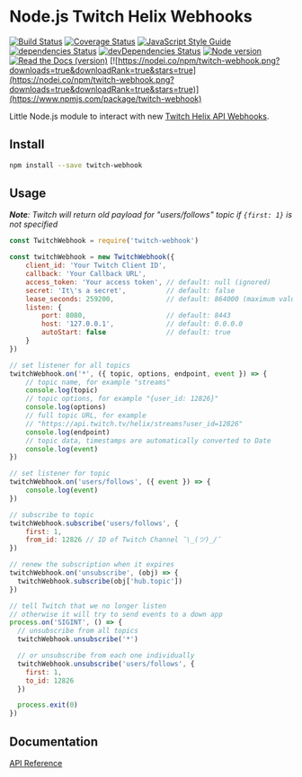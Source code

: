 # Node.js Twitch Helix Webhooks

[![Build Status](https://travis-ci.org/true-dubach/node-twitch-webhook.svg?branch=master)](https://travis-ci.org/true-dubach/node-twitch-webhook)
[![Coverage Status](https://coveralls.io/repos/github/true-dubach/node-twitch-webhook/badge.svg?branch=master)](https://coveralls.io/github/true-dubach/node-twitch-webhook?branch=master)
[![JavaScript Style Guide](https://img.shields.io/badge/code_style-standard-brightgreen.svg)](https://standardjs.com)
[![dependencies Status](https://david-dm.org/true-dubach/node-twitch-webhook/status.svg)](https://david-dm.org/true-dubach/node-twitch-webhook)
[![devDependencies Status](https://david-dm.org/true-dubach/node-twitch-webhook/dev-status.svg)](https://david-dm.org/true-dubach/node-twitch-webhook?type=dev)
[![Node version](https://img.shields.io/node/v/twitch-webhook.svg?style=flat)](http://nodejs.org/download/)
[![Read the Docs (version)](https://img.shields.io/readthedocs/pip/stable.svg)](https://true-dubach.github.io/node-twitch-webhook/)
[![https://nodei.co/npm/twitch-webhook.png?downloads=true&downloadRank=true&stars=true](https://nodei.co/npm/twitch-webhook.png?downloads=true&downloadRank=true&stars=true)](https://www.npmjs.com/package/twitch-webhook)

Little Node.js module to interact with new [Twitch Helix API Webhooks](https://dev.twitch.tv/docs/api/webhooks-reference).

## Install

```bash
npm install --save twitch-webhook
```

## Usage

_**Note**: Twitch will return old payload for "users/follows" topic
if `{first: 1}` is not specified_

```js
const TwitchWebhook = require('twitch-webhook')

const twitchWebhook = new TwitchWebhook({
    client_id: 'Your Twitch Client ID',
    callback: 'Your Callback URL',
    access_token: 'Your access token', // default: null (ignored)
    secret: 'It\'s a secret',          // default: false
    lease_seconds: 259200,             // default: 864000 (maximum value)
    listen: {
        port: 8080,                    // default: 8443
        host: '127.0.0.1',             // default: 0.0.0.0
        autoStart: false               // default: true
    }
})

// set listener for all topics
twitchWebhook.on('*', ({ topic, options, endpoint, event }) => {
    // topic name, for example "streams"
    console.log(topic)
    // topic options, for example "{user_id: 12826}"
    console.log(options)
    // full topic URL, for example
    // "https://api.twitch.tv/helix/streams?user_id=12826"
    console.log(endpoint)
    // topic data, timestamps are automatically converted to Date
    console.log(event)
})

// set listener for topic
twitchWebhook.on('users/follows', ({ event }) => {
    console.log(event)
})

// subscribe to topic
twitchWebhook.subscribe('users/follows', {
    first: 1,
    from_id: 12826 // ID of Twitch Channel ¯\_(ツ)_/¯
})

// renew the subscription when it expires
twitchWebhook.on('unsubscribe', (obj) => {
  twitchWebhook.subscribe(obj['hub.topic'])
})

// tell Twitch that we no longer listen
// otherwise it will try to send events to a down app
process.on('SIGINT', () => {
  // unsubscribe from all topics
  twitchWebhook.unsubscribe('*')

  // or unsubscribe from each one individually
  twitchWebhook.unsubscribe('users/follows', {
    first: 1,
    to_id: 12826
  })

  process.exit(0)
})
```

## Documentation

[API Reference](https://true-dubach.github.io/node-twitch-webhook)
